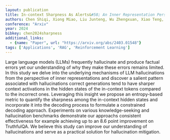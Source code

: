 ```yaml
---
layout: publication
title: In-context Sharpness As Alerts&#58; An Inner Representation Perspective For Hallucination Mitigation
authors: Chen Shiqi, Xiong Miao, Liu Junteng, Wu Zhengxuan, Xiao Teng, Gao Siyang, He Junxian
conference: "Arxiv"
year: 2024
bibkey: chen2024sharpness
additional_links:
  - {name: "Paper", url: "https://arxiv.org/abs/2403.01548"}
tags: ['Applications', 'RAG', 'Reinforcement Learning']
---
```

Large language models (LLMs) frequently hallucinate and produce factual errors yet our understanding of why they make these errors remains limited. In this study we delve into the underlying mechanisms of LLM hallucinations from the perspective of inner representations and discover a salient pattern associated with hallucinations correct generations tend to have sharper context activations in the hidden states of the in-context tokens compared to the incorrect ones. Leveraging this insight we propose an entropy-based metric to quantify the sharpness among the in-context hidden states and incorporate it into the decoding process to formulate a constrained decoding approach. Experiments on various knowledge-seeking and hallucination benchmarks demonstrate our approachs consistent effectiveness for example achieving up to an 8.6 point improvement on TruthfulQA. We believe this study can improve our understanding of hallucinations and serve as a practical solution for hallucination mitigation.
